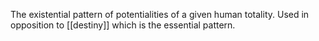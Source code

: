 The existential pattern of potentialities of a given human totality. Used in opposition to [[destiny]] which is the essential pattern.